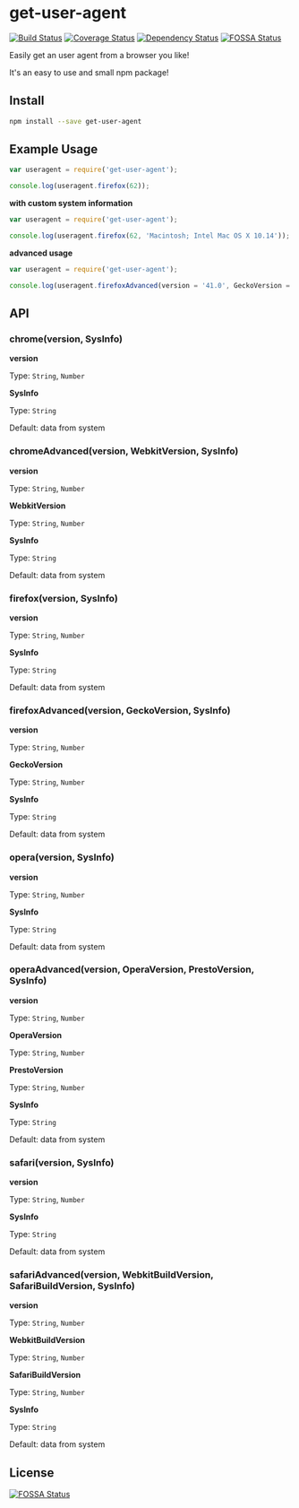 # get-user-agent

[![Build Status](https://travis-ci.org/fscherwi/get-user-agent.svg?branch=master)](https://travis-ci.org/fscherwi/get-user-agent) [![Coverage Status](https://coveralls.io/repos/fscherwi/get-user-agent/badge.svg?branch=master&service=github)](https://coveralls.io/github/fscherwi/get-user-agent?branch=master) [![Dependency Status](https://david-dm.org/fscherwi/get-user-agent.svg)](https://david-dm.org/fscherwi/get-user-agent)
[![FOSSA Status](https://app.fossa.io/api/projects/git%2Bgithub.com%2Ffscherwi%2Fget-user-agent.svg?type=shield)](https://app.fossa.io/projects/git%2Bgithub.com%2Ffscherwi%2Fget-user-agent?ref=badge_shield)

Easily get an user agent from a browser you like!

It's an easy to use and small npm package!

## Install

```bash
npm install --save get-user-agent
```

## Example Usage

```javascript
var useragent = require('get-user-agent');

console.log(useragent.firefox(62));
```

**with custom system information**

```javascript
var useragent = require('get-user-agent');

console.log(useragent.firefox(62, 'Macintosh; Intel Mac OS X 10.14'));
```

**advanced usage**

```javascript
var useragent = require('get-user-agent');

console.log(useragent.firefoxAdvanced(version = '41.0', GeckoVersion = '20100101', SysInfo = 'Macintosh; Intel Mac OS X 10.11'));
```

## API

### chrome(version, SysInfo)

**version**

Type: `String`, `Number`

**SysInfo**

Type: `String`

Default: data from system

### chromeAdvanced(version, WebkitVersion, SysInfo)

**version**

Type: `String`, `Number`

**WebkitVersion**

Type: `String`, `Number`

**SysInfo**

Type: `String`

Default: data from system

### firefox(version, SysInfo)

**version**

Type: `String`, `Number`

**SysInfo**

Type: `String`

Default: data from system

### firefoxAdvanced(version, GeckoVersion, SysInfo)

**version**

Type: `String`, `Number`

**GeckoVersion**

Type: `String`, `Number`

**SysInfo**

Type: `String`

Default: data from system

### opera(version, SysInfo)

**version**

Type: `String`, `Number`

**SysInfo**

Type: `String`

Default: data from system

### operaAdvanced(version, OperaVersion, PrestoVersion, SysInfo)

**version**

Type: `String`, `Number`

**OperaVersion**

Type: `String`, `Number`

**PrestoVersion**

Type: `String`, `Number`

**SysInfo**

Type: `String`

Default: data from system

### safari(version, SysInfo)

**version**

Type: `String`, `Number`

**SysInfo**

Type: `String`

Default: data from system

### safariAdvanced(version, WebkitBuildVersion, SafariBuildVersion, SysInfo)

**version**

Type: `String`, `Number`

**WebkitBuildVersion**

Type: `String`, `Number`

**SafariBuildVersion**

Type: `String`, `Number`

**SysInfo**

Type: `String`

Default: data from system


## License
[![FOSSA Status](https://app.fossa.io/api/projects/git%2Bgithub.com%2Ffscherwi%2Fget-user-agent.svg?type=large)](https://app.fossa.io/projects/git%2Bgithub.com%2Ffscherwi%2Fget-user-agent?ref=badge_large)